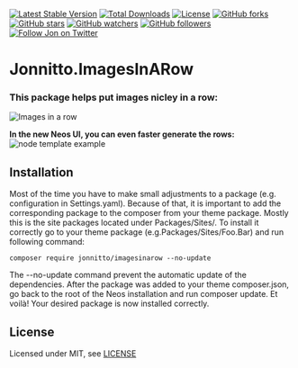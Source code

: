 [![Latest Stable Version](https://poser.pugx.org/jonnitto/imagesinarow/v/stable)](https://packagist.org/packages/jonnitto/imagesinarow)
[![Total Downloads](https://poser.pugx.org/jonnitto/imagesinarow/downloads)](https://packagist.org/packages/jonnitto/imagesinarow)
[![License](https://poser.pugx.org/jonnitto/imagesinarow/license)](LICENSE)
[![GitHub forks](https://img.shields.io/github/forks/jonnitto/Jonnitto.ImagesInARow.svg?style=social&label=Fork)](https://github.com/jonnitto/Jonnitto.ImagesInARow/fork)
[![GitHub stars](https://img.shields.io/github/stars/jonnitto/Jonnitto.ImagesInARow.svg?style=social&label=Stars)](https://github.com/jonnitto/Jonnitto.ImagesInARow/stargazers)
[![GitHub watchers](https://img.shields.io/github/watchers/jonnitto/Jonnitto.ImagesInARow.svg?style=social&label=Watch)](https://github.com/jonnitto/Jonnitto.ImagesInARow/subscription)
[![GitHub followers](https://img.shields.io/github/followers/jonnitto.svg?style=social&label=Follow)](https://github.com/jonnitto/followers)
[![Follow Jon on Twitter](https://img.shields.io/twitter/follow/jonnitto.svg?style=social&label=Follow)](https://twitter.com/jonnitto)

# Jonnitto.ImagesInARow

### This package helps put images nicley in a row:  

![Images in a row](https://user-images.githubusercontent.com/4510166/33304401-e0986e48-d408-11e7-86c4-02bcd24d74cd.jpg)

**In the new Neos UI, you can even faster generate the rows:**
![node template example](https://user-images.githubusercontent.com/4510166/34143857-2a05c18e-e48f-11e7-9379-e9b5f0950369.gif)

## Installation

Most of the time you have to make small adjustments to a package (e.g. configuration in Settings.yaml). Because of that, it is important to add the corresponding package to the composer from your theme package. Mostly this is the site packages located under Packages/Sites/. To install it correctly go to your theme package (e.g.Packages/Sites/Foo.Bar) and run following command:

```
composer require jonnitto/imagesinarow --no-update
```

The --no-update command prevent the automatic update of the dependencies. After the package was added to your theme composer.json, go back to the root of the Neos installation and run composer update. Et voilà! Your desired package is now installed correctly.

## License

Licensed under MIT, see [LICENSE](LICENSE)
